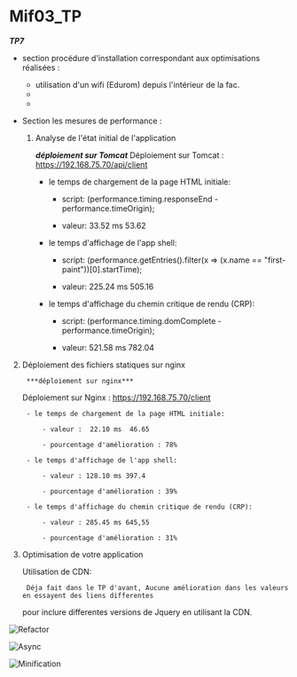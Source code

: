 # Mif03_TP

***TP7***
- section procédure d'installation correspondant aux optimisations réalisées :
    
    - utilisation d'un wifi (Edurom) depuis l'intérieur de la fac.
    -
    -
- Section les mesures de performance :

     1. Analyse de l'état initial de l'application

        ***déploiement sur Tomcat***
    Déploiement sur Tomcat : https://192.168.75.70/api/client
    



        - le temps de chargement de la page HTML initiale:

            - script: (performance.timing.responseEnd -performance.timeOrigin);
        
            - valeur: 33.52 ms  53.62

        - le temps d'affichage de l'app shell:
        
            - script: (performance.getEntries().filter(x => (x.name == "first-paint"))[0].startTime);
        
            - valeur: 225.24 ms    505.16

        - le temps d'affichage du chemin critique de rendu (CRP):

            - script: (performance.timing.domComplete -performance.timeOrigin);

            - valeur: 521.58 ms    782.04
    
2. Déploiement des fichiers statiques sur nginx

        ***déploiement sur nginx***
    Déploiement sur Nginx : https://192.168.75.70/client

    
        - le temps de chargement de la page HTML initiale:

            - valeur :  22.10 ms  46.65

            - pourcentage d'amélioration : 78%

        - le temps d'affichage de l'app shell:

            - valeur : 128.10 ms 397.4

            - pourcentage d'amélioration : 39%

        - le temps d'affichage du chemin critique de rendu (CRP):

            - valeur : 285.45 ms 645,55

            - pourcentage d'amélioration : 31% 

    


3. Optimisation de votre application

    Utilisation de CDN:
        
        Déja fait dans le TP d'avant, Aucune amélioration dans les valeurs en essayent des liens differentes 
    pour inclure  differentes versions de Jquery en utilisant la CDN.

![Refactor](./Refactor.PNG)

![Async](./Async.PNG)

![Minification](./Minification.PNG)


